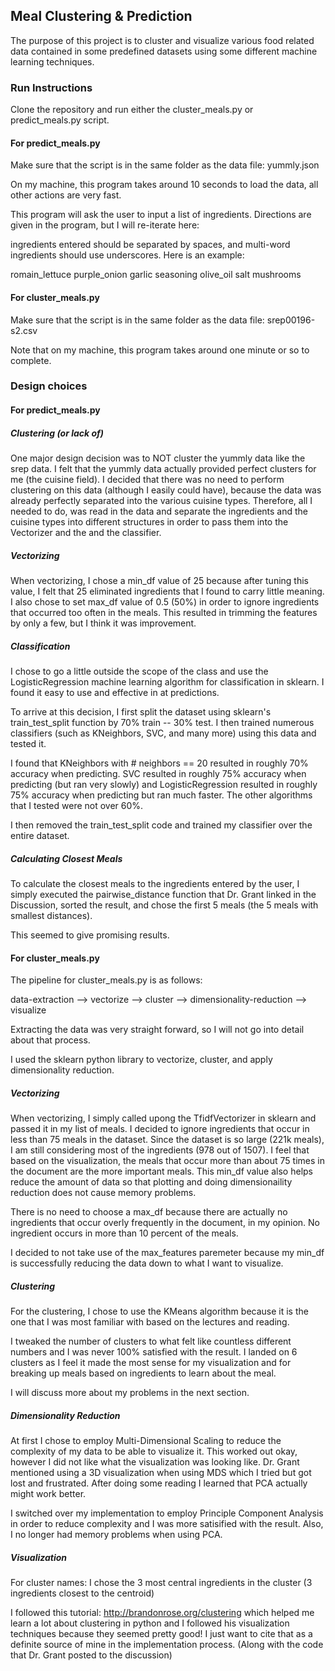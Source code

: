 Meal Clustering & Prediction
----------------------------
The purpose of this project is to cluster and visualize various food related data contained 
in some predefined datasets using some different machine learning techniques.

### Run Instructions
Clone the repository and run either the cluster_meals.py or predict_meals.py script.

#### For predict_meals.py
Make sure that the script is in the same folder as the data file: yummly.json

On my machine, this program takes around 10 seconds to load the data, all other
actions are very fast.

This program will ask the user to input a list of ingredients. Directions are
given in the program, but I will re-iterate here:

ingredients entered should be separated by spaces, and multi-word ingredients should
use underscores. Here is an example:

romain_lettuce purple_onion garlic seasoning olive_oil salt mushrooms

#### For cluster_meals.py
Make sure that the script is in the same folder as the data file: srep00196-s2.csv

Note that on my machine, this program takes around one minute or so to complete.

### Design choices
#### For predict_meals.py
##### Clustering (or lack of)
One major design decision was to NOT cluster the yummly data like the srep data.
I felt that the yummly data actually provided perfect clusters for me (the cuisine field).
I decided that there was no need to perform clustering on this data (although I easily
could have), because the data was already perfectly separated into the various cuisine types.
Therefore, all I needed to do, was read in the data and separate the ingredients and the
cuisine types into different structures in order to pass them into the Vectorizer and the
and the classifier.

##### Vectorizing
When vectorizing, I chose a min_df value of 25 because after tuning this value, I felt that 25
eliminated ingredients that I found to carry little meaning. I also chose to set max_df value
of 0.5 (50%) in order to ignore ingredients that occurred too often in the meals. This resulted
in trimming the features by only a few, but I think it was improvement.

##### Classification
I chose to go a little outside the scope of the class and use the LogisticRegression machine
learning algorithm for classification in sklearn. I found it easy to use and effective in
at predictions.

To arrive at this decision, I first split the dataset using sklearn's train_test_split function
by 70% train -- 30% test. I then trained numerous classifiers (such as KNeighbors, SVC, 
and many more) using this data and tested it.

I found that KNeighbors with # neighbors == 20 resulted in roughly 70% accuracy when predicting.
SVC resulted in roughly 75% accuracy when predicting (but ran very slowly)
and LogisticRegression resulted in roughly 75% accuracy when predicting but ran much faster.
The other algorithms that I tested were not over 60%.

I then removed the train_test_split code and trained my classifier over the entire dataset.

##### Calculating Closest Meals
To calculate the closest meals to the ingredients entered by the user, I simply executed
the pairwise_distance function that Dr. Grant linked in the Discussion, sorted the result,
and chose the first 5 meals (the 5 meals with smallest distances).

This seemed to give promising results.

#### For cluster_meals.py
The pipeline for cluster_meals.py is as follows:

data-extraction --> vectorize --> cluster --> dimensionality-reduction --> visualize

Extracting the data was very straight forward, so I will not go into detail about
that process.

I used the sklearn python library to vectorize, cluster, and apply dimensionality
reduction.

##### Vectorizing
When vectorizing, I simply called upong the TfidfVectorizer in sklearn
and passed it in my list of meals. I decided to ignore ingredients that occur in
less than 75 meals in the dataset. Since the dataset is so large (221k meals), I am
still considering most of the ingredients (978 out of 1507). I feel that based on
the visualization, the meals that occur more than about 75 times in the document
are the more important meals. This min_df value also helps reduce the amount of data
so that plotting and doing dimensionaility reduction does not cause memory problems.

There is no need to choose a max_df because there are actually no ingredients that
occur overly frequently in the document, in my opinion. No ingredient occurs in more
than 10 percent of the meals.

I decided to not take use of the max_features paremeter because my min_df is
successfully reducing the data down to what I want to visualize.

##### Clustering
For the clustering, I chose to use the KMeans algorithm because it is the one that
I was most familiar with based on the lectures and reading.

I tweaked the number of clusters to what felt like countless different numbers
and I was never 100% satisfied with the result. I landed on 6 clusters as I feel
it made the most sense for my visualization and for breaking up meals based on
ingredients to learn about the meal.

I will discuss more about my problems in the next section.

##### Dimensionality Reduction
At first I chose to employ Multi-Dimensional Scaling to reduce the complexity of
my data to be able to visualize it. This worked out okay, however I did not like
what the visualization was looking like. Dr. Grant mentioned using a 3D visualization
when using MDS which I tried but got lost and frustrated. After doing some reading
I learned that PCA actually might work better.

I switched over my implementation to employ Principle Component Analysis in order
to reduce complexity and I was more satisified with the result. Also, I no longer
had memory problems when using PCA.

##### Visualization
For cluster names: I chose the 3 most central ingredients in the cluster (3 ingredients
closest to the centroid)

I followed this tutorial: http://brandonrose.org/clustering which helped me learn
a lot about clustering in python and I followed his visualization techniques because
they seemed pretty good! I just want to cite that as a definite source of mine in the
implementation process. (Along with the code that Dr. Grant posted to the discussion)
